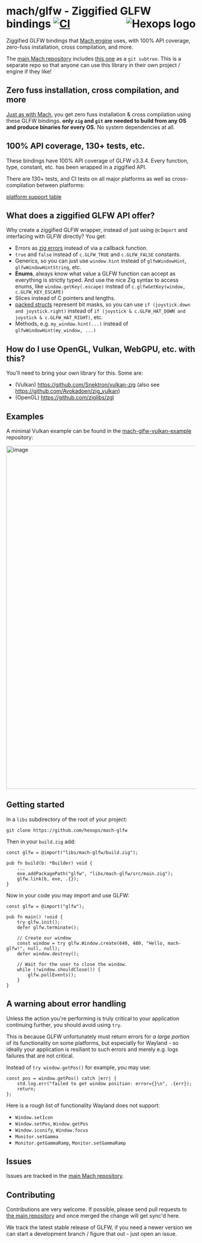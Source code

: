 # mach/glfw - Ziggified GLFW bindings [![CI](https://github.com/hexops/mach-glfw/workflows/CI/badge.svg)](https://github.com/hexops/mach-glfw/actions) <a href="https://hexops.com"><img align="right" alt="Hexops logo" src="https://raw.githubusercontent.com/hexops/media/main/readme.svg"></img></a>

Ziggified GLFW bindings that [Mach engine](https://github.com/hexops/mach) uses, with 100% API coverage, zero-fuss installation, cross compilation, and more.

The [main Mach repository](https://github.com/hexops/mach) includes [this one](https://github.com/hexops/mach-glfw) as a `git subtree`. This is a separate repo so that anyone can use this library in their own project / engine if they like!

## Zero fuss installation, cross compilation, and more

[Just as with Mach](https://github.com/hexops/mach#zero-fuss-installation--cross-compilation), you get zero fuss installation & cross compilation using these GLFW bindings. **only `zig` and `git` are needed to build from any OS and produce binaries for every OS.** No system dependencies at all.

## 100% API coverage, 130+ tests, etc.

These bindings have 100% API coverage of GLFW v3.3.4. Every function, type, constant, etc. has been wrapped in a ziggified API.

There are 130+ tests, and CI tests on all major platforms as well as cross-compilation between platforms:

[platform support table](https://github.com/hexops/mach#supported-platforms)

## What does a ziggified GLFW API offer?

Why create a ziggified GLFW wrapper, instead of just using `@cImport` and interfacing with GLFW directly? You get:

* Errors as [zig errors](https://ziglang.org/documentation/master/#Errors) instead of via a callback function.
* `true` and `false` instead of `c.GLFW_TRUE` and `c.GLFW_FALSE` constants.
* Generics, so you can just use `window.hint` instead of `glfwWindowHint`, `glfwWindowHintString`, etc.
* **Enums**, always know what value a GLFW function can accept as everything is strictly typed. And use the nice Zig syntax to access enums, like `window.getKey(.escape)` instead of `c.glfwGetKey(window, c.GLFW_KEY_ESCAPE)`
* Slices instead of C pointers and lengths.
* [packed structs](https://ziglang.org/documentation/master/#packed-struct) represent bit masks, so you can use `if (joystick.down and joystick.right)` instead of `if (joystick & c.GLFW_HAT_DOWN and joystick & c.GLFW_HAT_RIGHT)`, etc.
* Methods, e.g. `my_window.hint(...)` instead of `glfwWindowHint(my_window, ...)`

## How do I use OpenGL, Vulkan, WebGPU, etc. with this?

You'll need to bring your own library for this. Some are:

* (Vulkan) https://github.com/Snektron/vulkan-zig (also see https://github.com/Avokadoen/zig_vulkan)
* (OpenGL) https://github.com/ziglibs/zgl

## Examples

A minimal Vulkan example can be found in the [mach-glfw-vulkan-example](https://github.com/hexops/mach-glfw-vulkan-example) repository:

<img width="912" alt="image" src="https://user-images.githubusercontent.com/3173176/139573985-d862f35a-e78e-40c2-bc0c-9c4fb68d6ecd.png">

## Getting started

In a `libs` subdirectory of the root of your project:

```sg
git clone https://github.com/hexops/mach-glfw
```

Then in your `build.zig` add:

```zig
const glfw = @import("libs/mach-glfw/build.zig");

pub fn build(b: *Builder) void {
    ...
    exe.addPackagePath("glfw", "libs/mach-glfw/src/main.zig");
    glfw.link(b, exe, .{});
}
```

Now in your code you may import and use GLFW:

```zig
const glfw = @import("glfw");

pub fn main() !void {
    try glfw.init();
    defer glfw.terminate();

    // Create our window
    const window = try glfw.Window.create(640, 480, "Hello, mach-glfw!", null, null);
    defer window.destroy();

    // Wait for the user to close the window.
    while (!window.shouldClose()) {
        glfw.pollEvents();
    }
}
```

## A warning about error handling

Unless the action you're performing is truly critical to your application continuing further, you should avoid using `try`.

This is because GLFW unfortunately must return errors for _a large portion_ of its functionality on some platforms, but especially for Wayland - so ideally your application is resiliant to such errors and merely e.g. logs failures that are not critical.

Instead of `try window.getPos()` for example, you may use:

```zig
const pos = window.getPos() catch |err| {
    std.log.err("failed to get window position: error={}\n", .{err});
    return;
};
```

Here is a rough list of functionality Wayland does not support:

* `Window.setIcon`
* `Window.setPos`, `Window.getPos`
* `Window.iconify`, `Window.focus`
* `Monitor.setGamma`
* `Monitor.getGammaRamp`, `Monitor.setGammaRamp`

## Issues

Issues are tracked in the [main Mach repository](https://github.com/hexops/mach/issues?q=is%3Aissue+is%3Aopen+label%3Aglfw).

## Contributing

Contributions are very welcome. If possible, please send pull requests to [the main repository](https://github.com/hexops/mach/tree/main/glfw) and once merged the change will get sync'd here.

We track the latest stable release of GLFW, if you need a newer version we can start a development branch / figure that out - just open an issue.
